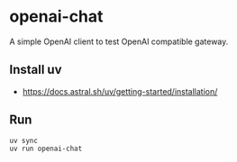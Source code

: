 # openai-chat

A simple OpenAI client to test OpenAI compatible gateway.

## Install uv

* <https://docs.astral.sh/uv/getting-started/installation/>

## Run

```sh
uv sync
uv run openai-chat
```
